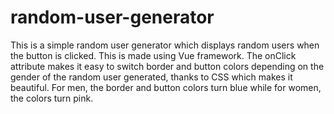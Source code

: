 # random-user-generator
This is a simple random user generator which displays random users when the button is clicked.
This is made using Vue framework. 
The onClick attribute makes it easy to switch border and button colors depending on the
gender of the random user generated, thanks to CSS which makes it beautiful.
For men, the border and button colors turn blue while for women, the colors turn pink.
